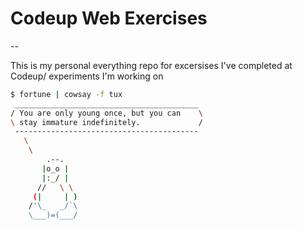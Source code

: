 # Codeup Web Exercises
--

This is my personal everything repo for excersises I've completed at Codeup/ experiments I'm working on

```bash
$ fortune | cowsay -f tux
 _________________________________________
/ You are only young once, but you can    \
\ stay immature indefinitely.             /
 -----------------------------------------
   \
    \
        .--.
       |o_o |
       |:_/ |
      //   \ \
     (|     | )
    /'\_   _/`\
    \___)=(___/
```